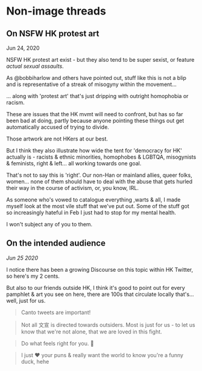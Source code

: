 # Non-image threads

## On NSFW HK protest art
Jun 24, 2020

NSFW HK protest art exist - but they also tend to be super sexist, or feature *actual sexual assaults*. 

As @bobbiharlow and others have pointed out, stuff like this is not a blip and is representative of a streak of misogyny within the movement...

... along with 'protest art' that's just dripping with outright homophobia or racism. 

These are issues that the HK mvmt will need to confront, but has so far been bad at doing, partly because anyone pointing these things out get automatically accused of trying to divide.

Those artwork are not HKers at our best. 

But I think they also illustrate how wide the tent for 'democracy for HK' actually is - racists & ethnic minorities, homophobes & LGBTQA, misogynists & feminists, right & left... all working towards one goal.

That's not to say this is 'right'. Our non-Han or mainland allies, queer folks, women... none of them should have to deal with the abuse that gets hurled their way in the course of activism, or, you know, IRL. 

As someone who's vowed to catalogue everything ,warts & all, I made myself look at the most vile stuff that we've put out. Some of the stuff got so increasingly hateful in Feb I just had to stop for my mental health.

I won't subject any of you to them.

## On the intended audience
*Jun 25 2020*

I notice there has been a growing Discourse on this topic within HK Twitter, so here's my 2 cents.

But also to our friends outside HK, I think it's good to point out for every pamphlet & art you see on here, there are 100s that circulate locally that's... well, just for us.

> Canto tweets are important!

> Not all 文宣 is directed towards outsiders. Most is just for us - to let us know that we're not alone, that we are loved in this fight. 

> Do what feels right for you. 🙂

> I just ♥ your puns & really want the world to know you're a funny duck, hehe